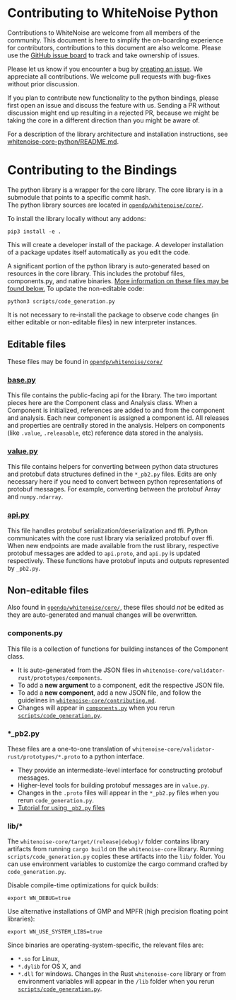 Contributing to WhiteNoise Python
=============================

Contributions to WhiteNoise are welcome from all members of the community. This document is here to simplify the 
on-boarding experience for contributors, contributions to this document are also welcome. 
Please use the [GitHub issue board](https://github.com/orgs/opendifferentialprivacy/projects/1) to track and take ownership of issues.  

Please let us know if you encounter a bug by [creating an issue](https://github.com/opendifferentialprivacy/whitenoise-core-python/issues).
We appreciate all contributions. We welcome pull requests with bug-fixes without prior discussion.

If you plan to contribute new functionality to the python bindings, please first open an issue and 
discuss the feature with us. Sending a PR without discussion might end up resulting in a rejected PR, because we might
 be taking the core in a different direction than you might be aware of.

For a description of the library architecture and installation instructions, see [whitenoise-core-python/README.md](./README.md). 


Contributing to the Bindings
=============================

The python library is a wrapper for the core library. 
The core library is in a submodule that points to a specific commit hash.  
The python library sources are located in [`opendp/whitenoise/core/`](./opendp/whitenoise/core/).

To install the library locally without any addons:

    pip3 install -e .

This will create a developer install of the package. A developer installation of a package updates itself automatically as you edit the code.

A significant portion of the python library is auto-generated based on resources in the core library. 
This includes the protobuf files, components.py, and native binaries. [More information on these files may be found below.](#non-editable-files) To update the non-editable code:

    python3 scripts/code_generation.py

It is not necessary to re-install the package to observe code changes (in either editable or non-editable files) in new interpreter instances.

## Editable files

These files may be found in [`opendp/whitenoise/core/`](./opendp/whitenoise/core/)

### [base.py](./opendp/whitenoise/core/base.py)
This file contains the public-facing api for the library. 
The two important pieces here are the Component class and Analysis class. 
When a Component is initialized, references are added to and from the component and analysis.
Each new component is assigned a component id. 
All releases and properties are centrally stored in the analysis. 
Helpers on components (like `.value`, `.releasable`, etc) reference data stored in the analysis.

### [value.py](./opendp/whitenoise/core/value.py)
This file contains helpers for converting between python data structures and protobuf data structures defined in the `*_pb2.py` files.
Edits are only necessary here if you need to convert between python representations of protobuf messages. 
For example, converting between the protobuf Array and `numpy.ndarray`. 
 
### [api.py](./opendp/whitenoise/core/api.py)
This file handles protobuf serialization/deserialization and ffi.
Python communicates with the core rust library via serialized protobuf over ffi.
When new endpoints are made available from the rust library, respective protobuf messages are added to `api.proto`, and `api.py` is updated respectively.
These functions have protobuf inputs and outputs represented by `_pb2.py`. 

## Non-editable files

Also found in [`opendp/whitenoise/core/`](./opendp/whitenoise/core/), these files should *not* be edited as they are auto-generated and manual changes will be overwritten.

### components.py

This file is a collection of functions for building instances of the Component class. 
  - It is auto-generated from the JSON files in `whitenoise-core/validator-rust/prototypes/components`.
  - To add a __new argument__ to a component, edit the respective JSON file. 
  - To add a __new component__, add a new JSON file, and follow the guidelines in [`whitenoise-core/contributing.md`](https://github.com/opendifferentialprivacy/whitenoise-core/blob/develop/contributing.md).
   - Changes will appear in [`components.py`](./opendp/whitenoise/core/components.py) when you rerun [`scripts/code_generation.py`](./scripts/code_generation.py).

### *_pb2.py

These files are a one-to-one translation of `whitenoise-core/validator-rust/prototypes/*.proto` to a python interface.
  - They provide an intermediate-level interface for constructing protobuf messages.
  - Higher-level tools for building protobuf messages are in `value.py`.
  - Changes in the `.proto` files will appear in the `*_pb2.py` files when you rerun `code_generation.py`.
  - [Tutorial for using `_pb2.py` files](https://developers.google.com/protocol-buffers/docs/pythontutorial) 

### lib/*
The `whitenoise-core/target/(release|debug)/` folder contains library artifacts from running `cargo build` on the `whitenoise-core` library.  Running `scripts/code_generation.py` copies these artifacts into the `lib/` folder.
You can use environment variables to customize the cargo command crafted by `code_generation.py`.  
    
Disable compile-time optimizations for quick builds:
    
    export WN_DEBUG=true

Use alternative installations of GMP and MPFR (high precision floating point libraries):

    export WN_USE_SYSTEM_LIBS=true

Since binaries are operating-system-specific, the relevant files are:
  - `*.so` for Linux,
  - `*.dylib` for OS X, and
  - `*.dll` for windows.
Changes in the Rust `whitenoise-core` library or from environment variables will appear in the `/lib` folder when you rerun [`scripts/code_generation.py`](./scripts/code_generation.py). 
